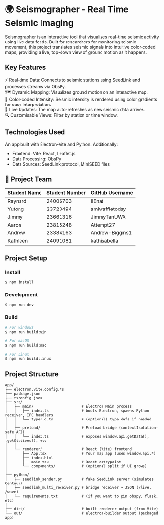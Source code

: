 # 🌍 Seismographer - Real Time Seismic Imaging 
Seismographer is an interactive tool that visualizes real-time seismic activity using live data feeds. Built for researchers for monitoring seismic movement, this project translates seismic signals into intuitive color-coded maps, providing a live, top-down view of ground motion as it happens.

## Key Features 
⚡ Real-time Data: Connects to seismic stations using SeedLink and processes streams via ObsPy.  
🗺️ Dynamic Mapping: Visualizes ground motion on an interactive map.  
🎨 Color-coded Intensity: Seismic intensity is rendered using color gradients for easy interpretation.  
🔁 Live Updates: The map auto-refreshes as new seismic data arrives.  
🔍 Customisable Views: Filter by station or time window.  

## Technologies Used
An app built with Electron-Vite and Python. Additionally:
- Frontend: Vite, React, Leaflet.js
- Data Processing: ObsPy
- Data Sources: SeedLink protocol, MiniSEED files

## 👥 Project Team

| Student Name | Student Number | GitHub Username   |
|--------------|----------------|-------------------|
| Raynard      | 24006703       | IIEnat            |
| Yutong       | 23723494       | amiwaffletoday    |
| Jimmy        | 23661316       | JimmyTanUWA       |
| Aaron        | 23815248       | Attempt27         |
| Andrew       | 23384163       | Andrew-Biggins1   |
| Kathleen     | 24091081       | kathisabella      |

## Project Setup

### Install

```bash
$ npm install
```

### Development

```bash
$ npm run dev
```

### Build

```bash
# For windows
$ npm run build:win

# For macOS
$ npm run build:mac

# For Linux
$ npm run build:linux
```

## Project Structure
```
app/
├── electron.vite.config.ts
├── package.json
├── tsconfig.json
├── src/
│   ├── main/                      # Electron Main process
│   │   ├── index.ts               # boots Electron, spawns Python receiver, IPC handlers
│   │   └── types.d.ts             # (optional) type defs if needed
│   │
│   ├── preload/                   # Preload bridge (contextIsolation-safe API)
│   │   └── index.ts               # exposes window.api.getData(), .getStations(), etc
│   │
│   └── renderer/                  # React (Vite) frontend
│       ├── App.tsx                # Your map app (uses window.api.*)
│       ├── index.html
│       ├── main.tsx               # React entrypoint
│       └── components/            # (optional split if UI grows)
│
├── python/
│   ├── seedlink_sender.py         # fake SeedLink server (simulates Centaur)
│   ├── seedlink_multi_receiver.py # bridge receiver → JSON (/live, /wave)
│   └── requirements.txt           # (if you want to pin obspy, flask, etc)
│
├── dist/                          # built renderer output (from Vite)
└── out/                           # electron-builder output (packaged app)
```